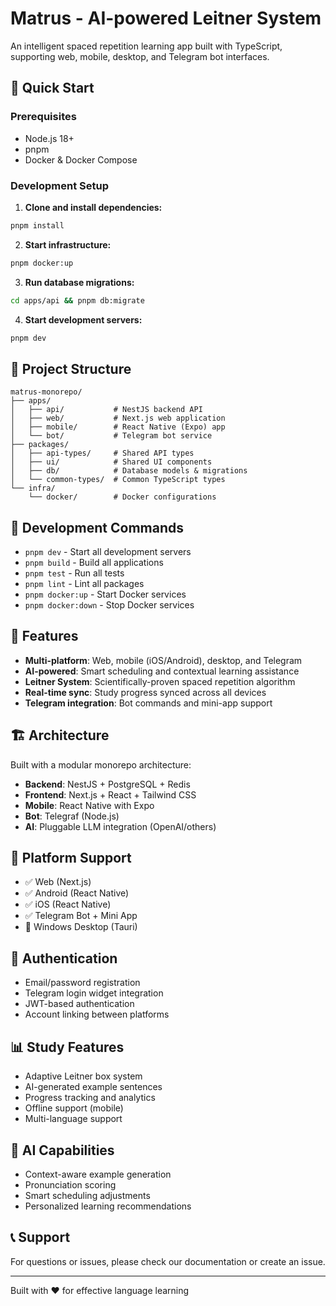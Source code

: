 # Matrus - AI-powered Leitner System

An intelligent spaced repetition learning app built with TypeScript, supporting web, mobile, desktop, and Telegram bot interfaces.

## 🚀 Quick Start

### Prerequisites
- Node.js 18+
- pnpm
- Docker & Docker Compose

### Development Setup

1. **Clone and install dependencies:**
```bash
pnpm install
```

2. **Start infrastructure:**
```bash
pnpm docker:up
```

3. **Run database migrations:**
```bash
cd apps/api && pnpm db:migrate
```

4. **Start development servers:**
```bash
pnpm dev
```

## 📁 Project Structure

```
matrus-monorepo/
├── apps/
│   ├── api/           # NestJS backend API
│   ├── web/           # Next.js web application
│   ├── mobile/        # React Native (Expo) app
│   └── bot/           # Telegram bot service
├── packages/
│   ├── api-types/     # Shared API types
│   ├── ui/            # Shared UI components
│   ├── db/            # Database models & migrations
│   └── common-types/  # Common TypeScript types
└── infra/
    └── docker/        # Docker configurations
```

## 🔧 Development Commands

- `pnpm dev` - Start all development servers
- `pnpm build` - Build all applications
- `pnpm test` - Run all tests
- `pnpm lint` - Lint all packages
- `pnpm docker:up` - Start Docker services
- `pnpm docker:down` - Stop Docker services

## 🌟 Features

- **Multi-platform**: Web, mobile (iOS/Android), desktop, and Telegram
- **AI-powered**: Smart scheduling and contextual learning assistance
- **Leitner System**: Scientifically-proven spaced repetition algorithm
- **Real-time sync**: Study progress synced across all devices
- **Telegram integration**: Bot commands and mini-app support

## 🏗️ Architecture

Built with a modular monorepo architecture:
- **Backend**: NestJS + PostgreSQL + Redis
- **Frontend**: Next.js + React + Tailwind CSS
- **Mobile**: React Native with Expo
- **Bot**: Telegraf (Node.js)
- **AI**: Pluggable LLM integration (OpenAI/others)

## 📱 Platform Support

- ✅ Web (Next.js)
- ✅ Android (React Native)
- ✅ iOS (React Native)
- ✅ Telegram Bot + Mini App
- 🚧 Windows Desktop (Tauri)

## 🔐 Authentication

- Email/password registration
- Telegram login widget integration
- JWT-based authentication
- Account linking between platforms

## 📊 Study Features

- Adaptive Leitner box system
- AI-generated example sentences
- Progress tracking and analytics
- Offline support (mobile)
- Multi-language support

## 🤖 AI Capabilities

- Context-aware example generation
- Pronunciation scoring
- Smart scheduling adjustments
- Personalized learning recommendations

## 📞 Support

For questions or issues, please check our documentation or create an issue.

---

Built with ❤️ for effective language learning